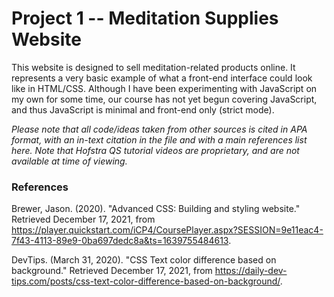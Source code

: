 # Project 1 -- Meditation Supplies Website

This website is designed to sell meditation-related products online. It represents a very basic example of what a front-end interface could look like in HTML/CSS. Although I have been experimenting with JavaScript on my own for some time, our course has not yet begun covering JavaScript, and thus JavaScript is minimal and front-end only (strict mode).

*Please note that all code/ideas taken from other sources is cited in APA format, with an in-text citation in the file and with a main references list here. Note that Hofstra QS tutorial videos are proprietary, and are not available at time of viewing.*

### References

Brewer, Jason. (2020). "Advanced CSS: Building and styling website." Retrieved December 17, 2021, from https://player.quickstart.com/iCP4/CoursePlayer.aspx?SESSION=9e11eac4-7f43-4113-89e9-0ba697dedc8a&ts=1639755484613.

DevTips. (March 31, 2020). "CSS Text color difference based on background." Retrieved December 17, 2021, from https://daily-dev-tips.com/posts/css-text-color-difference-based-on-background/. 